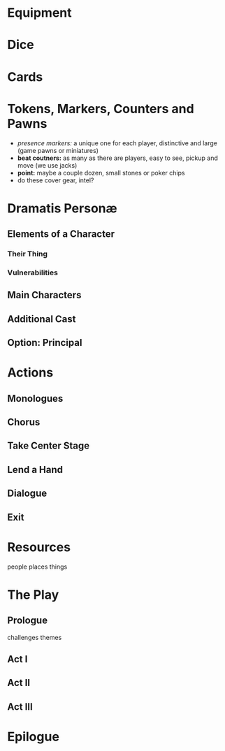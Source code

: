 # Equipment
# Dice
# Cards
# Tokens, Markers, Counters and Pawns
* *_presence markers:_* a unique one for each player, distinctive and large (game pawns or miniatures)
* **beat coutners:** as many as there are players, easy to see, pickup and move (we use jacks)
* **point:** maybe a couple dozen, small stones or poker chips
* do these cover gear, intel?

# Dramatis Personæ
## Elements of a Character
### Their Thing
### Vulnerabilities
## Main Characters
## Additional Cast
## Option: Principal 
# Actions
## Monologues
## Chorus
## Take Center Stage
## Lend a Hand
## Dialogue
## Exit
# Resources
people places things
# The Play
## Prologue
 challenges
 themes
## Act I
## Act II
## Act III
# Epilogue
